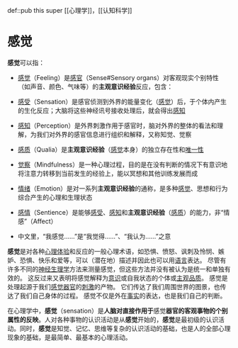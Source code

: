 
def::pub this super [[心理学]]，[[认知科学]]


# 感觉

**感觉**可以指：

-   [感觉](https://zh.wikipedia.org/wiki/%E6%84%9F%E8%A6%BA "感觉")（Feeling）是[感官](https://zh.wikipedia.org/wiki/%E6%84%9F%E5%AE%98 "感官")（Sense#Sensory organs）对客观现实个别特性（如声音、颜色、气味等）的**主观意识经验**反应，包含：

-   [感受](https://zh.wikipedia.org/wiki/%E6%84%9F%E5%8F%97 "感受")（Sensation）是感官侦测到外界的能量变化（[感觉](https://zh.wikipedia.org/wiki/%E6%84%9F%E8%A6%BA "感觉")）后，于个体内产生的生化反应；大脑将这些神经讯号接收处理后，就会得出[感知](https://zh.wikipedia.org/wiki/%E6%84%9F%E7%9F%A5 "感知")
-   [感知](https://zh.wikipedia.org/wiki/%E6%84%9F%E7%9F%A5 "感知")（Perception）是外界刺激作用于感官时，脑对外界的整体的看法和理解，为我们对外界的感官信息进行组织和解释，又称知觉、觉察
-   [感质](https://zh.wikipedia.org/wiki/%E6%84%9F%E8%B4%A8 "感质")（Qualia）是**主观意识经验**（[感觉](https://zh.wikipedia.org/wiki/%E6%84%9F%E8%A6%BA "感觉")本身）的独立存在性和[唯一性](https://zh.wikipedia.org/wiki/%E5%94%AF%E4%B8%80%E6%80%A7 "唯一性")
-   [觉察](https://zh.wikipedia.org/wiki/%E8%A6%BA%E5%AF%9F "觉察")（Mindfulness）是一种心理过程，目的是在没有判断的情况下有意识地将注意力转移到当前发生的经验上，能以冥想和其他训练发展而成

-   [情绪](https://zh.wikipedia.org/wiki/%E6%83%85%E7%B7%92 "情绪")（Emotion）是对一系列**主观意识经验**的通称，是多种[感觉](https://zh.wikipedia.org/wiki/%E6%84%9F%E8%A6%BA "感觉")、思想和行为综合产生的心理和生理状态
-   [感情](https://zh.wikipedia.org/wiki/%E6%84%9F%E6%83%85 "感情")（Sentience）是能够[感受](https://zh.wikipedia.org/wiki/%E6%84%9F%E5%8F%97 "感受")、[感知](https://zh.wikipedia.org/wiki/%E6%84%9F%E7%9F%A5 "感知")和**主观意识经验**（[感质](https://zh.wikipedia.org/wiki/%E6%84%9F%E8%B4%A8 "感质")）的能力，非“情感”（Affect）
-   中文里，“我感觉……”是“我觉得……”、“我认为……”之意


**感觉**是对各种[心理](https://zh.wikipedia.org/wiki/%E5%BF%83%E7%90%86%E5%AD%A6 "心理学")[体验](https://zh.wikipedia.org/wiki/%E9%AB%94%E9%A9%97 "体验")和反应的一般心理术语，如恐惧、愤怒、讽刺及怜悯、嫉妒、恐惧、快乐和爱等，可以（潜在地）描述并因此也可以用[语言](https://zh.wikipedia.org/wiki/%E8%AA%9E%E8%A8%80 "语言")表达。 尽管有许多不同的[神经生理学](https://zh.wikipedia.org/wiki/%E7%A5%9E%E7%B6%93%E7%94%9F%E7%90%86%E5%AD%B8 "神经生理学")方法来测量感觉，但这些方法并没有被认为是统一和单独有效的。 这反过来又表明将感觉解释为[意识](https://zh.wikipedia.org/wiki/%E6%84%8F%E8%AD%98 "意识")或自我状态的个体或[主观](https://zh.wikipedia.org/wiki/%E4%B8%BB%E8%A7%80 "主观")[品质](https://zh.wikipedia.org/wiki/%E6%84%9F%E8%B4%A8 "感质")。 感觉是处理起源于我们[感觉器官](https://zh.wikipedia.org/wiki/%E6%84%9F%E8%A6%BA%E5%99%A8%E5%AE%98 "感觉器官")的[刺激](https://zh.wikipedia.org/wiki/%E5%88%BA%E6%BF%80_(%E7%94%9F%E7%90%86%E5%AD%A6) "刺激 (生理学)")的产物。 它们传达了我们周围世界的图景，也传达了我们自己身体的过程。 感觉不仅是外在[事实](https://zh.wikipedia.org/wiki/%E4%BA%8B%E5%AF%A6 "事实")的表达，也是我们自己的判断。

在心理学中，**感觉**（sensation）是**人脑对直接作用于**感觉**器官的客观事物的个别属性的反映**。人对各种事物的认识活动是从**感觉**开始的，**感觉**是最初级的认识活动。同时，**感觉**是知觉、记忆、思维等复杂的认识活动的基础，也是人的全部心理现象的基础，是最简单、最基本的心理活动。